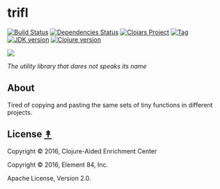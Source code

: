 # trifl

[![Build Status][travis-badge]][travis]
[![Dependencies Status][deps-badge]][deps]
[![Clojars Project][clojars-badge]][clojars]
[![Tag][tag-badge]][tag]
[![JDK version][jdk-v]](.travis.yml)
[![Clojure version][clojure-v]](project.clj)

[![][logo]][logo-large]

*The utility library that dares not speaks its name*


## About

Tired of copying and pasting the same sets of tiny functions in different
projects.


## License [&#x219F;](#contents)

Copyright © 2016, Clojure-Aided Enrichment Center

Copyright © 2016, Element 84, Inc.

Apache License, Version 2.0.


<!-- Named page links below: /-->

[travis]: https://travis-ci.org/clojusc/trifl
[travis-badge]: https://travis-ci.org/clojusc/trifl.png?branch=master
[deps]: http://jarkeeper.com/clojusc/trifl
[deps-badge]: http://jarkeeper.com/clojusc/trifl/status.svg
[logo]: resources/images/logo.png
[logo-large]: resources/images/logo-large.png
[tag-badge]: https://img.shields.io/github/tag/clojusc/trifl.svg
[tag]: https://github.com/clojusc/trifl/tags
[clojure-v]: https://img.shields.io/badge/clojure-1.8.0-blue.svg
[jdk-v]: https://img.shields.io/badge/jdk-1.7+-blue.svg
[clojars]: https://clojars.org/clojusc/trifl
[clojars-badge]: https://img.shields.io/clojars/v/clojusc/trifl.svg
[clojure ini]: https://github.com/jonase/clojure-ini
